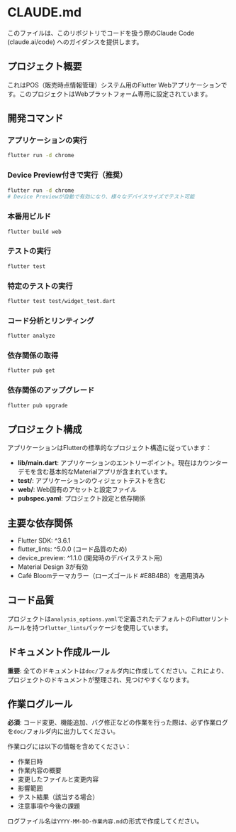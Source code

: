 # CLAUDE.md

このファイルは、このリポジトリでコードを扱う際のClaude Code (claude.ai/code) へのガイダンスを提供します。

## プロジェクト概要

これはPOS（販売時点情報管理）システム用のFlutter Webアプリケーションです。このプロジェクトはWebプラットフォーム専用に設定されています。

## 開発コマンド

### アプリケーションの実行
```bash
flutter run -d chrome
```

### Device Preview付きで実行（推奨）
```bash
flutter run -d chrome
# Device Previewが自動で有効になり、様々なデバイスサイズでテスト可能
```

### 本番用ビルド
```bash
flutter build web
```

### テストの実行
```bash
flutter test
```

### 特定のテストの実行
```bash
flutter test test/widget_test.dart
```

### コード分析とリンティング
```bash
flutter analyze
```

### 依存関係の取得
```bash
flutter pub get
```

### 依存関係のアップグレード
```bash
flutter pub upgrade
```

## プロジェクト構成

アプリケーションはFlutterの標準的なプロジェクト構造に従っています：

- **lib/main.dart**: アプリケーションのエントリーポイント。現在はカウンターデモを含む基本的なMaterialアプリが含まれています。
- **test/**: アプリケーションのウィジェットテストを含む
- **web/**: Web固有のアセットと設定ファイル
- **pubspec.yaml**: プロジェクト設定と依存関係

## 主要な依存関係

- Flutter SDK: ^3.6.1
- flutter_lints: ^5.0.0 (コード品質のため)
- device_preview: ^1.1.0 (開発時のデバイステスト用)
- Material Design 3が有効
- Café Bloomテーマカラー（ローズゴールド #E8B4B8）を適用済み

## コード品質

プロジェクトは`analysis_options.yaml`で定義されたデフォルトのFlutterリントルールを持つ`flutter_lints`パッケージを使用しています。

## ドキュメント作成ルール

**重要**: 全てのドキュメントは`doc/`フォルダ内に作成してください。これにより、プロジェクトのドキュメントが整理され、見つけやすくなります。

## 作業ログルール

**必須**: コード変更、機能追加、バグ修正などの作業を行った際は、必ず作業ログを`doc/`フォルダ内に出力してください。

作業ログには以下の情報を含めてください：

- 作業日時
- 作業内容の概要
- 変更したファイルと変更内容
- 影響範囲
- テスト結果（該当する場合）
- 注意事項や今後の課題

ログファイル名は`YYYY-MM-DD-作業内容.md`の形式で作成してください。